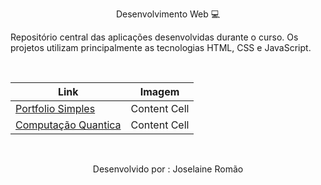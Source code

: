 <p align="center"> Desenvolvimento Web 💻 </p>

Repositório central das aplicações desenvolvidas durante o curso. Os projetos utilizam principalmente as tecnologias HTML, CSS e JavaScript.

<br>
<div align="center">
  
|Link  | Imagem |
| ------------- | ------------- |
| <a href=""> Portfolio Simples </a>  | Content Cell  |
| <a href=""> Computação Quantica </a>  |  Content Cell  |
  
</div>

<br>
<p align="center">Desenvolvido por : Joselaine Romão</p>


